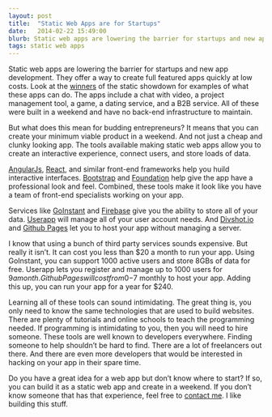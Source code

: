 ```yaml
---
layout: post
title:  "Static Web Apps are for Startups"
date:   2014-02-22 15:49:00
blurb: Static web apps are lowering the barrier for startups and new app development. They offer a way to create full featured apps quickly at low costs.
tags: static web apps
---
```


Static web apps are lowering the barrier for startups and new app development. They offer a way to create full featured apps quickly at low costs. Look at the [winners](http://www.staticshowdown.com/app/winners) of the static showdown for examples of what these apps can do. The apps include a chat with video, a project management tool, a game, a dating service, and a B2B service. All of these were built in a weekend and have no back-end infrastructure to maintain.

But what does this mean for budding entrepreneurs? It means that you can create your minimum viable product in a weekend. And not just a cheap and clunky looking app. The tools available making static web apps allow you to create an interactive experience, connect users, and store loads of data.

[AngularJs](http://angularjs.org/), [React](http://facebook.github.io/react/), and similar front-end frameworks help you huild interactive interfaces. [Bootstrap](http://getbootstrap.com/) and [Foundation](http://foundation.zurb.com/) help give the app have a professional look and feel. Combined, these tools make it look like you have a team of front-end specialists working on your app.

Services like [GoInstant](https://goinstant.com/) and [Firebase](https://www.firebase.com/) give you the ability to store all of your data. [Userapp](https://www.userapp.io/) will manage all of your user account needs. And [Divshot.io](http://www.divshot.io/) and [Github Pages](http://pages.github.com/) let you to host your app without managing a server.

I know that using a bunch of third party services sounds expensive. But really it isn’t. It can cost you less than $20 a month to run your app. Using GoInstant, you can support 1000 active users and store 8GBs of data for free. Userapp lets you register and manage up to 1000 users for $9 a month. Github Pages will cost from 0-$7 monthly to host your app. Adding this up, you can run your app for a year for $240.

Learning all of these tools can sound intimidating. The great thing is, you only need to know the same technologies that are used to build websites. There are plenty of tutorials and online schools to teach the programming needed. If programming is intimidating to you, then you will need to hire someone. These tools are well known to developers everywhere. Finding someone to help shouldn’t be hard to find. There are a lot of freelancers out there. And there are even more developers that would be interested in hacking on your app in their spare time.

Do you have a great idea for a web app but don’t know where to start? If so, you can build it as a static web app and create in a weekend. If you don’t know someone that has that experience, feel free to [contact me](mailto:nik@shortpgh.com). I like building this stuff.

